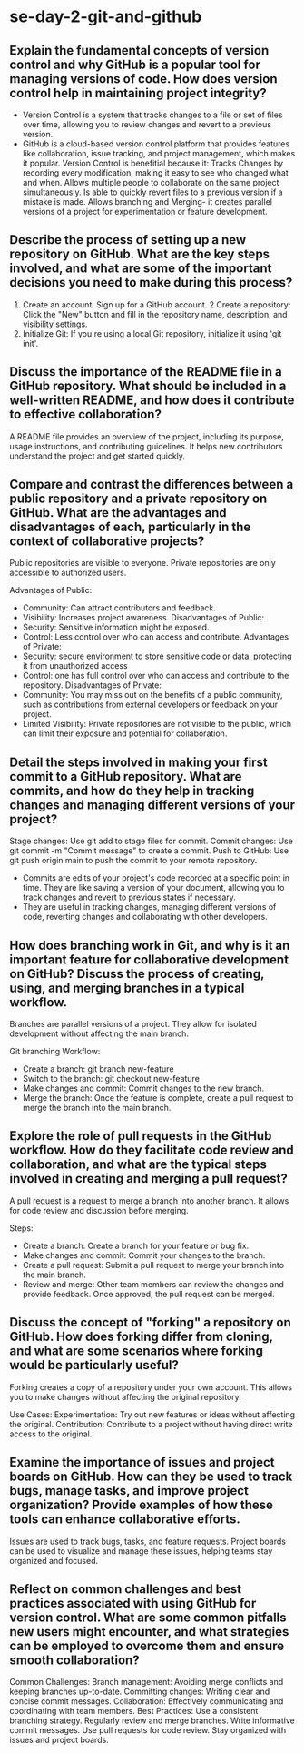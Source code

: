 # se-day-2-git-and-github
## Explain the fundamental concepts of version control and why GitHub is a popular tool for managing versions of code. How does version control help in maintaining project integrity?

 -  Version Control is a system that tracks changes to a file or set of files over time, allowing you to review changes and revert to a previous version.
  - GitHub is a cloud-based version control platform that provides features like collaboration, issue tracking, and project management, which makes it popular.
Version Control is benefitial because it:
  Tracks Changes by recording every modification, making it easy to see who changed what and when.
  Allows multiple people to collaborate on the same project simultaneously.
  Is able to quickly revert files to a previous version if a mistake is made.
  Allows branching and Merging- it creates parallel versions of a project for experimentation or feature development.

## Describe the process of setting up a new repository on GitHub. What are the key steps involved, and what are some of the important decisions you need to make during this process?

  1. Create an account: Sign up for a GitHub account.
  2 Create a repository: Click the "New" button and fill in the repository name, description, and visibility settings.
  3. Initialize Git: If you're using a local Git repository, initialize it using 'git init'.

## Discuss the importance of the README file in a GitHub repository. What should be included in a well-written README, and how does it contribute to effective collaboration?

A README file provides an overview of the project, including its purpose, usage instructions, and contributing guidelines. It helps new contributors understand the project and get started quickly.

## Compare and contrast the differences between a public repository and a private repository on GitHub. What are the advantages and disadvantages of each, particularly in the context of collaborative projects?

Public repositories are visible to everyone.
Private repositories are only accessible to authorized users.

Advantages of Public:
  - Community: Can attract contributors and feedback.
  - Visibility: Increases project awareness.
Disadvantages of Public:
  - Security: Sensitive information might be exposed.
  - Control: Less control over who can access and contribute.
Advantages of Private:
  - Security: secure environment to store sensitive code or data, protecting it from unauthorized access
  - Control: one has full control over who can access and contribute to the repository.
Disadvantages of Private:
  - Community: You may miss out on the benefits of a public community, such as contributions from external developers or feedback on your project.
  - Limited Visibility: Private repositories are not visible to the public, which can limit their exposure and potential for collaboration.

## Detail the steps involved in making your first commit to a GitHub repository. What are commits, and how do they help in tracking changes and managing different versions of your project?

  Stage changes: Use git add to stage files for commit.
  Commit changes: Use git commit -m "Commit message" to create a commit.
  Push to GitHub: Use git push origin main to push the commit to your remote repository.
  - Commits are edits of your project's code recorded at a specific point in time. They are like saving a version of your document, allowing you to track changes and revert to previous states if necessary.
  - They are useful in tracking changes, managing different versions of code, reverting changes and collaborating with other developers.

## How does branching work in Git, and why is it an important feature for collaborative development on GitHub? Discuss the process of creating, using, and merging branches in a typical workflow.

Branches are parallel versions of a project. They allow for isolated development without affecting the main branch.

Git branching Workflow:

  - Create a branch: git branch new-feature
  - Switch to the branch: git checkout new-feature
  - Make changes and commit: Commit changes to the new branch.
  - Merge the branch: Once the feature is complete, create a pull request to merge the branch into the main branch.
  
## Explore the role of pull requests in the GitHub workflow. How do they facilitate code review and collaboration, and what are the typical steps involved in creating and merging a pull request?

A pull request is a request to merge a branch into another branch. It allows for code review and discussion before merging.

Steps:

  - Create a branch: Create a branch for your feature or bug fix.
  - Make changes and commit: Commit your changes to the branch.
  - Create a pull request: Submit a pull request to merge your branch into the main branch.
  - Review and merge: Other team members can review the changes and provide feedback. Once approved, the pull request can be merged.

## Discuss the concept of "forking" a repository on GitHub. How does forking differ from cloning, and what are some scenarios where forking would be particularly useful?

Forking creates a copy of a repository under your own account. This allows you to make changes without affecting the original repository.

Use Cases:
  Experimentation: Try out new features or ideas without affecting the original.
  Contribution: Contribute to a project without having direct write access to the original.

## Examine the importance of issues and project boards on GitHub. How can they be used to track bugs, manage tasks, and improve project organization? Provide examples of how these tools can enhance collaborative efforts.

Issues are used to track bugs, tasks, and feature requests. Project boards can be used to visualize and manage these issues, helping teams stay organized and focused.

## Reflect on common challenges and best practices associated with using GitHub for version control. What are some common pitfalls new users might encounter, and what strategies can be employed to overcome them and ensure smooth collaboration?

Common Challenges:
  Branch management: Avoiding merge conflicts and keeping branches up-to-date.
  Committing changes: Writing clear and concise commit messages.
  Collaboration: Effectively communicating and coordinating with team members.
Best Practices:
  Use a consistent branching strategy.
  Regularly review and merge branches.
  Write informative commit messages.
  Use pull requests for code review.
  Stay organized with issues and project boards.
